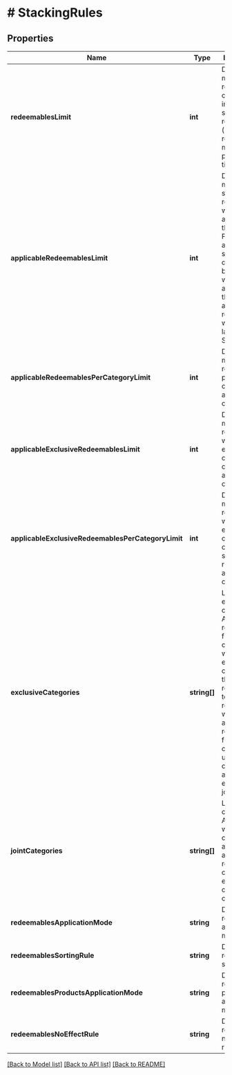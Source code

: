 # # StackingRules

## Properties

Name | Type | Description | Notes
------------ | ------------- | ------------- | -------------
**redeemablesLimit** | **int** | Defines how many redeemables can be sent in one stacking request (note: more redeemables means more processing time!). | [optional] [default to 30]
**applicableRedeemablesLimit** | **int** | Defines how many of the sent redeemables will be applied to the order. For example, a user can select 30 discounts but only 5 will be applied to the order and the remaining will be labelled as SKIPPED. | [optional] [default to 5]
**applicableRedeemablesPerCategoryLimit** | **int** | Defines how many redeemables per category can be applied in one request. | [optional] [default to 1]
**applicableExclusiveRedeemablesLimit** | **int** | Defines how many redeemables with an exclusive category can be applied in one request. | [optional] [default to 1]
**applicableExclusiveRedeemablesPerCategoryLimit** | **int** | Defines how many redeemables with an exclusive category per category in stacking rules can be applied in one request. | [optional] [default to 1]
**exclusiveCategories** | **string[]** | Lists all exclusive categories. A redeemable from a campaign with an exclusive category is the only redeemable to be redeemed when applied with redeemables from other campaigns unless these campaigns are exclusive or joint. | [optional]
**jointCategories** | **string[]** | Lists all joint categories. A campaign with a joint category is always applied regardless of the exclusivity of other campaigns. | [optional]
**redeemablesApplicationMode** | **string** | Defines redeemables application mode. | [optional]
**redeemablesSortingRule** | **string** | Defines redeemables sorting rule. | [optional] [default to 'REQUESTED_ORDER']
**redeemablesProductsApplicationMode** | **string** | Defines redeemables products application mode. | [optional]
**redeemablesNoEffectRule** | **string** | Defines redeemables no effect rule. | [optional]

[[Back to Model list]](../../README.md#models) [[Back to API list]](../../README.md#endpoints) [[Back to README]](../../README.md)
